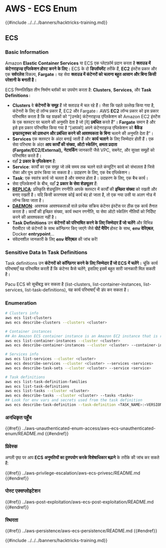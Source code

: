 # AWS - ECS Enum

{{#include ../../../banners/hacktricks-training.md}}

## ECS

### Basic Information

Amazon **Elastic Container Services** या ECS एक प्लेटफ़ॉर्म प्रदान करता है **क्लाउड में कंटेनराइज्ड एप्लिकेशन होस्ट करने के लिए**। ECS के दो **डिप्लॉयमेंट** तरीके हैं, **EC2** इंस्टेंस प्रकार और एक **सर्वरलेस** विकल्प, **Fargate**। यह सेवा **क्लाउड में कंटेनरों को चलाना बहुत आसान और बिना किसी परेशानी के बनाती है**।

ECS निम्नलिखित तीन निर्माण ब्लॉकों का उपयोग करता है: **Clusters**, **Services**, और **Task Definitions**।

- **Clusters** वे **कंटेनरों के समूह** हैं जो क्लाउड में चल रहे हैं। जैसा कि पहले उल्लेख किया गया है, कंटेनरों के लिए दो लॉन्च प्रकार हैं, EC2 और Fargate। AWS **EC2** लॉन्च प्रकार को इस प्रकार परिभाषित करता है कि यह ग्राहकों को “\[उनके] कंटेनराइज्ड एप्लिकेशन को Amazon EC2 इंस्टेंस के एक क्लस्टर पर चलाने की अनुमति देता है जो \[वे] **प्रबंधित** करते हैं”। **Fargate** समान है और इसे इस प्रकार परिभाषित किया गया है “\[आपको] अपने कंटेनराइज्ड एप्लिकेशन को **बैकेंड इन्फ्रास्ट्रक्चर को प्रावधान और प्रबंधित करने की आवश्यकता के बिना** चलाने की अनुमति देता है”।
- **Services** एक क्लस्टर के अंदर बनाई जाती हैं और **कार्य चलाने** के लिए जिम्मेदार होती हैं। एक सेवा परिभाषा के अंदर **आप कार्यों की संख्या, ऑटो स्केलिंग, क्षमता प्रदाता (Fargate/EC2/External),** **नेटवर्किंग** जानकारी जैसे VPC, सबनेट, और सुरक्षा समूहों को परिभाषित करते हैं।
- वहाँ **2 प्रकार के एप्लिकेशन** हैं:
- **Service**: कार्यों का एक समूह जो लंबे समय तक चलने वाले कंप्यूटिंग कार्य को संभालता है जिसे रोका और पुनः प्रारंभ किया जा सकता है। उदाहरण के लिए, एक वेब एप्लिकेशन।
- **Task**: एक स्वतंत्र कार्य जो चलता है और समाप्त होता है। उदाहरण के लिए, एक बैच कार्य।
- सेवा एप्लिकेशनों के बीच, वहाँ **2 प्रकार के सेवा शेड्यूलर** हैं:
- [**REPLICA**](https://docs.aws.amazon.com/AmazonECS/latest/developerguide/ecs_services.html): प्रतिकृति शेड्यूलिंग रणनीति आपके क्लस्टर में कार्यों की **इच्छित संख्या** को रखती और बनाए रखती है। यदि किसी कारणवश कोई कार्य बंद हो जाता है, तो एक नया उसी या अलग नोड में लॉन्च किया जाता है।
- [**DAEMON**](https://docs.aws.amazon.com/AmazonECS/latest/developerguide/ecs_services.html): आवश्यक आवश्यकताओं वाले प्रत्येक सक्रिय कंटेनर इंस्टेंस पर ठीक एक कार्य तैनात करता है। कार्यों की इच्छित संख्या, कार्य स्थान रणनीति, या सेवा ऑटो स्केलिंग नीतियों को निर्दिष्ट करने की आवश्यकता नहीं है।
- **Task Definitions** उन **कंटेनरों को परिभाषित करने के लिए जिम्मेदार हैं जो चलेंगे** और विभिन्न पैरामीटर जो कंटेनरों के साथ कॉन्फ़िगर किए जाएंगे जैसे **पोर्ट मैपिंग** होस्ट के साथ, **env वेरिएबल**, Docker **entrypoint**...
- संवेदनशील जानकारी के लिए **env वेरिएबल** की जांच करें!

### Sensitive Data In Task Definitions

Task definitions उन **कंटेनरों को कॉन्फ़िगर करने के लिए जिम्मेदार हैं जो ECS में चलेंगे**। चूंकि कार्य परिभाषाएँ यह परिभाषित करती हैं कि कंटेनर कैसे चलेंगे, इसलिए इसमें बहुत सारी जानकारी मिल सकती है।

Pacu ECS को सूचीबद्ध कर सकता है (list-clusters, list-container-instances, list-services, list-task-definitions), यह कार्य परिभाषाएँ भी डंप कर सकता है।

### Enumeration
```bash
# Clusters info
aws ecs list-clusters
aws ecs describe-clusters --clusters <cluster>

# Container instances
## An Amazon ECS container instance is an Amazon EC2 instance that is running the Amazon ECS container agent and has been registered into an Amazon ECS cluster.
aws ecs list-container-instances --cluster <cluster>
aws ecs describe-container-instances --cluster <cluster> --container-instances <container_instance_arn>

# Services info
aws ecs list-services --cluster <cluster>
aws ecs describe-services --cluster <cluster> --services <services>
aws ecs describe-task-sets --cluster <cluster> --service <service>

# Task definitions
aws ecs list-task-definition-families
aws ecs list-task-definitions
aws ecs list-tasks --cluster <cluster>
aws ecs describe-tasks --cluster <cluster> --tasks <tasks>
## Look for env vars and secrets used from the task definition
aws ecs describe-task-definition --task-definition <TASK_NAME>:<VERSION>
```
### अनधिकृत पहुँच

{{#ref}}
../aws-unauthenticated-enum-access/aws-ecs-unauthenticated-enum/README.md
{{#endref}}

### प्रिवेस्क

अगली पृष्ठ पर आप **ECS अनुमतियों का दुरुपयोग करके विशेषाधिकार बढ़ाने** के तरीके की जांच कर सकते हैं:

{{#ref}}
../aws-privilege-escalation/aws-ecs-privesc/README.md
{{#endref}}

### पोस्ट एक्सप्लोइटेशन

{{#ref}}
../aws-post-exploitation/aws-ecs-post-exploitation/README.md
{{#endref}}

### स्थिरता

{{#ref}}
../aws-persistence/aws-ecs-persistence/README.md
{{#endref}}

{{#include ../../../banners/hacktricks-training.md}}
